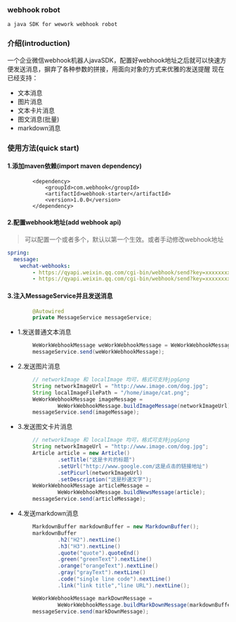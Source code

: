 ### webhook robot
`a java SDK for wework webhook robot `
### 介绍(introduction)
一个企业微信webhook机器人javaSDK，配置好webhook地址之后就可以快速方便发送消息，摒弃了各种参数的拼接，用面向对象的方式来优雅的发送提醒
现在已经支持：
- 文本消息
- 图片消息
- 文本卡片消息
- 图文消息(批量)
- markdown消息

### 使用方法(quick start)
#### 1.添加maven依赖(import maven dependency)
```maven
        <dependency>
            <groupId>com.webhook</groupId>
            <artifactId>webhook-starter</artifactId>
            <version>1.0.0</version>
        </dependency>
```
#### 2.配置webhook地址(add webhook api)
> 可以配置一个或者多个，默认以第一个生效。或者手动修改webhook地址
```yml
spring:
  message:
    wechat-webhooks: 
    	- https://qyapi.weixin.qq.com/cgi-bin/webhook/send?key=xxxxxxxx
    	- https://qyapi.weixin.qq.com/cgi-bin/webhook/send?key=xxxxxxxx

```
#### 3.注入MessageService并且发送消息
```java
        @Autowired
        private MessageService messageService;
```

- 1.发送普通文本消息
```java
        WeWorkWebhookMessage weWorkWebhookMessage = WeWorkWebhookMessage.buildText("hello");
        messageService.send(weWorkWebhookMessage);
```
- 2.发送图片消息
```java
        // networkImage 和 localImage 均可，格式可支持jpg&png
        String networkImageUrl = "http://www.image.com/dog.jpg";
        String localImageFilePath = "/home/image/cat.png";
        WeWorkWebhookMessage imageMessage = 
                WeWorkWebhookMessage.buildImageMessage(networkImageUrl);
        messageService.send(imageMessage);
```
- 3.发送图文卡片消息
```java
        // networkImage 和 localImage 均可，格式可支持jpg&png
        String networkImageUrl = "http://www.image.com/dog.jpg";
        Article article = new Article()
                .setTitle("这是卡片的标题")
                .setUrl("http://www.google.com/这是点击的链接地址")
                .setPicurl(networkImageUrl)
                .setDescription("这是秒速文字");
        WeWorkWebhookMessage articleMessage =
                WeWorkWebhookMessage.buildNewsMessage(article);
        messageService.send(articleMessage);
```
- 4.发送markdown消息
```java
        MarkdownBuffer markdownBuffer = new MarkdownBuffer();
        markdownBuffer
                .h2("H2").nextLine()
                .h3("H3").nextLine()
                .quote("quote").quoteEnd()
                .green("greenText").nextLine()
                .orange("orangeText").nextLine()
                .gray("grayText").nextLine()
                .code("single line code").nextLine()
                .link("link title","line URL").nextLine();

        WeWorkWebhookMessage markDownMessage =
                WeWorkWebhookMessage.buildMarkDownMessage(markdownBuffer);
        messageService.send(markDownMessage);
```